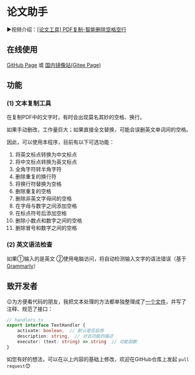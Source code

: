 # 论文助手

▶️视频介绍：[[论文工具] PDF复制-智能删除空格空行](https://www.bilibili.com/video/BV1T24y1X78w/)

## 在线使用

[GitHub Page](https://laorange.github.io/paper-assistant/)	或	[国内镜像站(Gitee Page)](https://laorange.gitee.io/paper-assistant)

## 功能

### (1) 文本复制工具

在复制PDF中的文字时，有时会出现莫名其妙的空格、换行。

如果手动删改，工作量巨大；如果直接全文替换，可能会误删英文单词间的空格。

因此，可以使用本程序，目前有以下可选功能：

1. 将英文标点转换为中文标点
2. 将中文标点转换为英文标点
3. 全角字符转半角字符
4. 删除重复的换行符
5. 将换行符替换为空格
6. 删除重复的空格
7. 删除非英文字母间的空格
8. 在字母与数字之间添加空格
9. 在标点符号后添加空格
10. 删除小数点和数字之间的空格
11. 删除冒号和数字之间的空格

### (2) 英文语法检查

如果①输入的是英文 ②使用电脑访问，将自动检测输入文字的语法错误（基于[Grammarly](https://developer.grammarly.com/)）

## 致开发者

😉为方便看代码的朋友，我把文本处理的方法都单独整理成了[一个文件](https://github.com/laorange/paper-assistant/blob/master/src/assets/ts/article-copy-tool/handlers.ts)，并写了注释、规范了接口：

```typescript
// handlers.ts
export interface TextHandler {
    activate: boolean,  // 默认是否启用
    description: string,  // 对该功能的描述
    executor: (text: string) => string  // 功能函数
}
```

如您有好的想法，可以在以上内容的基础上修改，欢迎在GitHub仓库上发起 `pull request`😊

